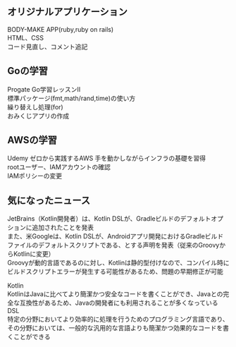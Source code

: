 ## オリジナルアプリケーション
BODY-MAKE APP(ruby,ruby on rails)    
HTML、CSS  
コード見直し、コメント追記  

## Goの学習
Progate Go学習レッスンⅡ    
標準パッケージ(fmt,math/rand,time)の使い方  
繰り替えし処理(for)  
おみくじアプリの作成  

## AWSの学習
Udemy ゼロから実践するAWS 手を動かしながらインフラの基礎を習得  
rootユーザー、IAMアカウントの確認  
IAMポリシーの変更

## 気になったニュース  
JetBrains（Kotlin開発者）は、Kotlin DSLが、Gradleビルドのデフォルトオプションに追加されたことを発表  
また、米Googleは、Kotlin DSLが、Androidアプリ開発におけるGradleビルドファイルのデフォルトスクリプトである、とする声明を発表（従来のGroovyからKotlinに変更）  
Groovyが動的言語であるのに対し、Kotlinは静的型付けなので、コンパイル時にビルドスクリプトエラーが発生する可能性があるため、問題の早期修正が可能    


Kotlin  
KotlinはJavaに比べてより簡潔かつ安全なコードを書くことができ、Javaとの完全な互換性があるため、Javaの開発者にも利用されることが多くなっている    
DSL  
特定の分野においてより効率的に処理を行うためのプログラミング言語であり、その分野においては、一般的な汎用的な言語よりも簡潔かつ効果的なコードを書くことができる  

